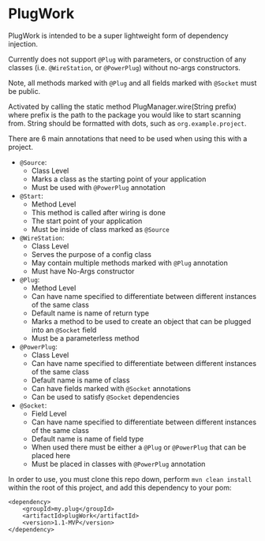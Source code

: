 # PlugWork
PlugWork is intended to be a super lightweight form of dependency injection.

Currently does not support `@Plug` with parameters, or construction of any classes (i.e. `@WireStation`, or `@PowerPlug`) without no-args constructors.

Note, all methods marked with `@Plug` and all fields marked with `@Socket` must be public.

Activated by calling the static method PlugManager.wire(String prefix) where prefix is the path to the package you would like to start scanning from. String should be formatted with dots, such as `org.example.project`.

There are 6 main annotations that need to be used when using this with a project.

- `@Source`: 
  - Class Level
  - Marks a class as the starting point of your application
  - Must be used with `@PowerPlug` annotation
- `@Start`:
  - Method Level
  - This method is called after wiring is done
  - The start point of your application
  - Must be inside of class marked as `@Source`
- `@WireStation`:
  - Class Level
  - Serves the purpose of a config class
  - May contain multiple methods marked with `@Plug` annotation
  - Must have No-Args constructor
- `@Plug`:
  - Method Level
  - Can have name specified to differentiate between different instances of the same class
  - Default name is name of return type
  - Marks a method to be used to create an object that can be plugged into an `@Socket` field
  - Must be a parameterless method
- `@PowerPlug`:
  - Class Level
  - Can have name specified to differentiate between different instances of the same class
  - Default name is name of class
  - Can have fields marked with `@Socket` annotations
  - Can be used to satisfy `@Socket` dependencies
- `@Socket`:
  - Field Level
  - Can have name specified to differentiate between different instances of the same class
  - Default name is name of field type
  - When used there must be either a `@Plug` or `@PowerPlug` that can be placed here
  - Must be placed in classes with `@PowerPlug` annotation

In order to use, you must clone this repo down, perform `mvn clean install` within the root of this project, and add this dependency to your pom:
````
<dependency>
    <groupId>my.plug</groupId>
    <artifactId>plugWork</artifactId>
    <version>1.1-MVP</version>
</dependency>
````
